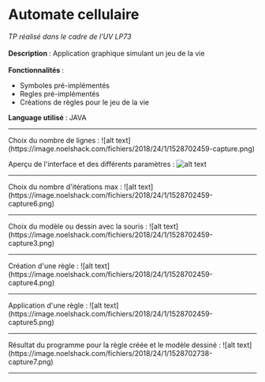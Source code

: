 # Automate cellulaire
<i>TP réalisé dans le cadre de l'UV LP73</i>
<br><br>
<b>Description </b>: Application graphique simulant un jeu de la vie
<br><br>
<b>Fonctionnalités </b>:
<ul>
  <li>Symboles pré-implémentés</li>
  <li>Regles pré-implémentés</li>
  <li>Créations de règles pour le jeu de la vie</li>
</ul>
<b>Language utilisé </b>: JAVA
<hr>
Choix du nombre de lignes :
![alt text](https://image.noelshack.com/fichiers/2018/24/1/1528702459-capture.png)

Aperçu de l'interface et des différents paramètres :
![alt text](https://image.noelshack.com/fichiers/2018/24/1/1528702459-capture2.png)

<hr>
Choix du nombre d'itérations max :
![alt text](https://image.noelshack.com/fichiers/2018/24/1/1528702459-capture6.png)

<hr>
Choix du modèle ou dessin avec la souris : 
![alt text](https://image.noelshack.com/fichiers/2018/24/1/1528702459-capture3.png)

<hr>
Création d'une règle : 
![alt text](https://image.noelshack.com/fichiers/2018/24/1/1528702459-capture4.png)

<hr>
Application d'une règle : 
![alt text](https://image.noelshack.com/fichiers/2018/24/1/1528702459-capture5.png)

<hr>
Résultat du programme pour la règle créée et le modèle dessiné : 
![alt text](https://image.noelshack.com/fichiers/2018/24/1/1528702738-capture7.png)

<hr>
